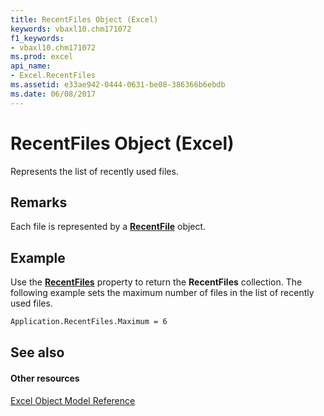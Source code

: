 ```yaml
---
title: RecentFiles Object (Excel)
keywords: vbaxl10.chm171072
f1_keywords:
- vbaxl10.chm171072
ms.prod: excel
api_name:
- Excel.RecentFiles
ms.assetid: e33ae942-0444-0631-be08-386366b6ebdb
ms.date: 06/08/2017
---
```



# RecentFiles Object (Excel)

Represents the list of recently used files.


## Remarks

 Each file is represented by a **[RecentFile](Excel.RecentFile.md)** object.


## Example

Use the  **[RecentFiles](Excel.Application.RecentFiles.md)** property to return the **RecentFiles** collection. The following example sets the maximum number of files in the list of recently used files.


```vb
Application.RecentFiles.Maximum = 6
```


## See also


#### Other resources


[Excel Object Model Reference](http://msdn.microsoft.com/library/11ea8598-8a20-92d5-f98b-0da04263bf2c%28Office.15%29.aspx)


